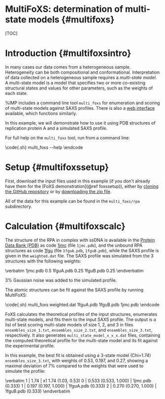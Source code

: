 MultiFoXS: determination of multi-state models {#multifoxs}
==============================================

[TOC]

# Introduction {#multifoxsintro}

In many cases our data comes from a heterogeneous sample. Heterogeneity
can be both compositional and conformational. Interpretation of data
collected on a heterogeneous sample requires a *multi-state model*.
A multi-state model is a model that specifies two or more co-existing
structural states and values for other parameters, such as the weights
of each state.

%IMP includes a command line tool `multi_foxs` for enumeration and scoring
of multi-state models against SAXS profiles. There is also a
[web interface](https://salilab.org/multifoxs/) available, which functions
similarly.

In this example, we will demonstrate how to use it using PDB structures
of replication protein A and a simulated SAXS profile.

For full help on the `multi_foxs` tool, run from a command line:

\code{.sh}
multi_foxs --help
\endcode

# Setup {#multifoxssetup}

First, download the input files used in this example (if you don't already
have them for the [FoXS demonstration](@ref foxssetup)), either by
[cloning the GitHub repository](https://github.com/salilab/foxs_tutorial/tree/master)
or by [downloading the zip file](https://github.com/salilab/foxs_tutorial/archive/master.zip).

All of the data for this example can be found in the `multi_foxs/rpa`
subdirectory.

# Calculation {#multifoxscalc}

The structure of the RPA in complex with ssDNA is available in the
[Protein Data Bank (PDB)](https://www.rcsb.org/) as code
[1jmc](https://www.rcsb.org/structure/1JMC)
(file `1jmc.pdb`), and the unbound RPA structures as code
[1fgu](https://www.rcsb.org/structure/1FGU)
(file `1fguA.pdb`, `1fguB.pdb`), while the SAXS profile is given in the
`weighted.dat` file. The SAXS profile was simulated from the 3 structures
with the following weights:

\verbatim
1jmc.pdb 0.5
1fguA.pdb 0.25
1fguB.pdb 0.25
\endverbatim

3% Gaussian noise was added to the simulated profile.

The atomic structures can be fit against the SAXS profile by running MultiFoXS:

\code{.sh}
multi_foxs weighted.dat 1fguA.pdb 1fguB.pdb 1jmc.pdb
\endcode

FoXS calculates the theoretical profiles of the input structures,
enumerates multi-state models, and fits them to the input SAXS
profile.  The output is a list of best scoring multi-state models of
size 1, 2, and 3 in files `ensembles_size_1.txt`,
`ensembles_size_2.txt`, and `ensembles_size_3.txt`,
respectively. It also generates `multi_state_model_x_x_x.dat`
files, containing the computed theoretical profile for the multi-state
model and its fit against the experimental profile.

In this example, the best fit is obtained using a 3-state model
(Chi=1.74) `ensembles_size_3.txt`, with weights of 0.53, 0.197, and 0.27,
showing a maximal deviation of 7% compared to the weights that were used to
simulate the profile:

\verbatim
1 |  1.74 | x1 1.74 (1.03, 0.53)
0   | 0.533 (0.533, 1.000) | 1jmc.pdb (0.333)
1   | 0.197 (0.197, 1.000) | 1fguA.pdb (0.333)
2   | 0.270 (0.270, 1.000) | 1fguB.pdb (0.333)
\endverbatim
